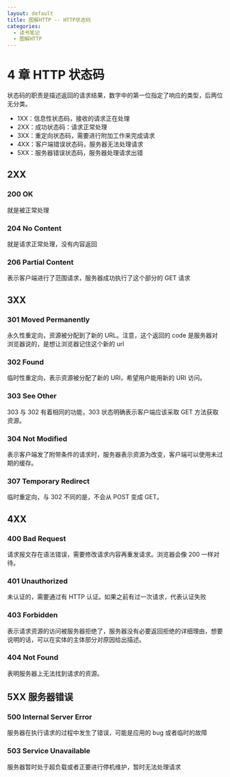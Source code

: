 ```yaml
---
layout: default
title: 图解HTTP -- HTTP状态码
categories:
  - 读书笔记
  - 图解HTTP
---
```


# 4 章 HTTP 状态码

状态码的职责是描述返回的请求结果，数字中的第一位指定了响应的类型，后两位无分类。

- 1XX：信息性状态码，接收的请求正在处理
- 2XX：成功状态码：请求正常处理
- 3XX：重定向状态码，需要进行附加工作来完成请求
- 4XX：客户端错误状态码，服务器无法处理请求
- 5XX：服务器错误状态码，服务器处理请求出错

## 2XX

### 200 OK

就是被正常处理

### 204 No Content

就是请求正常处理，没有内容返回

### 206 Partial Content

表示客户端进行了范围请求，服务器成功执行了这个部分的 GET 请求

## 3XX

### 301 Moved Permanently

永久性重定向，资源被分配到了新的 URL。注意，这个返回的 code 是服务器对浏览器说的，是想让浏览器记住这个新的 url

### 302 Found

临时性重定向，表示资源被分配了新的 URI，希望用户能用新的 URI 访问。

### 303 See Other

303 与 302 有着相同的功能，303 状态明确表示客户端应该采取 GET 方法获取资源。

### 304 Not Modified

表示客户端发了附带条件的请求时，服务器表示资源为改变，客户端可以使用未过期的缓存。

### 307 Temporary Redirect

临时重定向，与 302 不同的是，不会从 POST 变成 GET。

## 4XX

### 400 Bad Request

请求报文存在语法错误，需要修改请求内容再重发请求。浏览器会像 200 一样对待。

### 401 Unauthorized

未认证的，需要通过有 HTTP 认证。如果之前有过一次请求，代表认证失败

### 403 Forbidden

表示请求资源的访问被服务器拒绝了，服务器没有必要返回拒绝的详细理由，想要说明的话，可以在实体的主体部分对原因给出描述。

### 404 Not Found

表明服务器上无法找到请求的资源。

## 5XX 服务器错误

### 500 Internal Server Error

服务器在执行请求的过程中发生了错误，可能是应用的 bug 或者临时的故障

### 503 Service Unavailable

服务器暂时处于超负载或者正要进行停机维护，暂时无法处理请求
